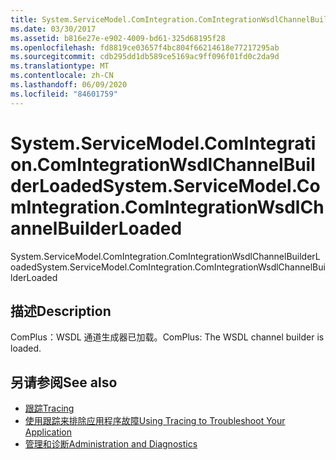 ```yaml
---
title: System.ServiceModel.ComIntegration.ComIntegrationWsdlChannelBuilderLoaded
ms.date: 03/30/2017
ms.assetid: b816e27e-e902-4009-bd61-325d68195f28
ms.openlocfilehash: fd8819ce03657f4bc804f66214618e77217295ab
ms.sourcegitcommit: cdb295dd1db589ce5169ac9ff096f01fd0c2da9d
ms.translationtype: MT
ms.contentlocale: zh-CN
ms.lasthandoff: 06/09/2020
ms.locfileid: "84601759"
---
```

# <a name="systemservicemodelcomintegrationcomintegrationwsdlchannelbuilderloaded"></a><span data-ttu-id="b91f9-102">System.ServiceModel.ComIntegration.ComIntegrationWsdlChannelBuilderLoaded</span><span class="sxs-lookup"><span data-stu-id="b91f9-102">System.ServiceModel.ComIntegration.ComIntegrationWsdlChannelBuilderLoaded</span></span>
<span data-ttu-id="b91f9-103">System.ServiceModel.ComIntegration.ComIntegrationWsdlChannelBuilderLoaded</span><span class="sxs-lookup"><span data-stu-id="b91f9-103">System.ServiceModel.ComIntegration.ComIntegrationWsdlChannelBuilderLoaded</span></span>  
  
## <a name="description"></a><span data-ttu-id="b91f9-104">描述</span><span class="sxs-lookup"><span data-stu-id="b91f9-104">Description</span></span>  
 <span data-ttu-id="b91f9-105">ComPlus：WSDL 通道生成器已加载。</span><span class="sxs-lookup"><span data-stu-id="b91f9-105">ComPlus: The WSDL channel builder is loaded.</span></span>  
  
## <a name="see-also"></a><span data-ttu-id="b91f9-106">另请参阅</span><span class="sxs-lookup"><span data-stu-id="b91f9-106">See also</span></span>

- [<span data-ttu-id="b91f9-107">跟踪</span><span class="sxs-lookup"><span data-stu-id="b91f9-107">Tracing</span></span>](index.md)
- [<span data-ttu-id="b91f9-108">使用跟踪来排除应用程序故障</span><span class="sxs-lookup"><span data-stu-id="b91f9-108">Using Tracing to Troubleshoot Your Application</span></span>](using-tracing-to-troubleshoot-your-application.md)
- [<span data-ttu-id="b91f9-109">管理和诊断</span><span class="sxs-lookup"><span data-stu-id="b91f9-109">Administration and Diagnostics</span></span>](../index.md)
